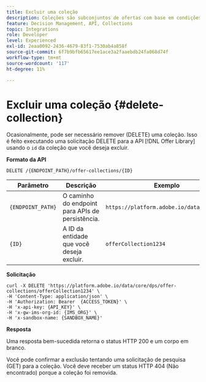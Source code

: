 ```yaml
---
title: Excluir uma coleção
description: Coleções são subconjuntos de ofertas com base em condições predefinidas por um profissional de marketing, como a categoria da oferta.
feature: Decision Management, API, Collections
topic: Integrations
role: Developer
level: Experienced
exl-id: 2eaa0092-2436-4679-83f1-7530ab4a858f
source-git-commit: 6f7b9bfb65617ee1ace3a2faaebdb24fa068d74f
workflow-type: tm+mt
source-wordcount: '117'
ht-degree: 11%

---
```


# Excluir uma coleção {#delete-collection}

Ocasionalmente, pode ser necessário remover (DELETE) uma coleção. Isso é feito executando uma solicitação DELETE para a API [!DNL Offer Library] usando o `id` da coleção que você deseja excluir.

**Formato da API**

```http
DELETE /{ENDPOINT_PATH}/offer-collections/{ID}
```

| Parâmetro | Descrição | Exemplo |
| --------- | ----------- | ------- |
| `{ENDPOINT_PATH}` | O caminho do endpoint para APIs de persistência. | `https://platform.adobe.io/data/core/dps` |
| `{ID}` | A ID da entidade que você deseja excluir. | `offerCollection1234` |

**Solicitação**

```shell
curl -X DELETE 'https://platform.adobe.io/data/core/dps/offer-collections/offerCollection1234' \
-H 'Content-Type: application/json' \
-H 'Authorization: Bearer  {ACCESS_TOKEN}' \
-H 'x-api-key: {API_KEY}' \
-H 'x-gw-ims-org-id: {IMS_ORG}' \
-H 'x-sandbox-name: {SANDBOX_NAME}' 
```

**Resposta**

Uma resposta bem-sucedida retorna o status HTTP 200 e um corpo em branco.

Você pode confirmar a exclusão tentando uma solicitação de pesquisa (GET) para a coleção. Você deve receber um status HTTP 404 (Não encontrado) porque a coleção foi removida.

